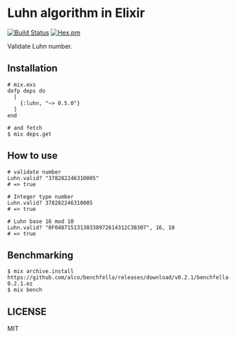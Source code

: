 # Luhn algorithm in Elixir

[![Build Status](https://travis-ci.org/my-flow/luhnatex.svg?branch=master)](https://travis-ci.org/my-flow/luhnatex)
[![Hex.pm](https://img.shields.io/hexpm/v/luhnatex.svg)](https://hex.pm/packages/luhnatex)

Validate Luhn number.

## Installation

```
# mix.exs
defp deps do
  [
    {:luhn, "~> 0.5.0"}
  ]
end

# and fetch
$ mix deps.get
```

## How to use

```
# validate number
Luhn.valid? "378282246310005"
# => true

# Integer type number
Luhn.valid? 378282246310005
# => true

# Luhn base 16 mod 10
Luhn.valid? "0F04871513130338972614312C30307", 16, 10
# => true
```

## Benchmarking

```
$ mix archive.install https://github.com/alco/benchfella/releases/download/v0.2.1/benchfella-0.2.1.ez
$ mix bench
```

## LICENSE

MIT
